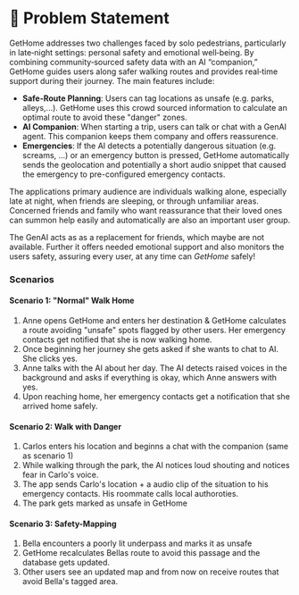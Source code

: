 # 📝 Problem Statement

GetHome addresses two challenges faced by solo pedestrians, particularly in late‑night settings: personal safety and emotional well‑being. 
By combining community‑sourced safety data with an AI “companion,” GetHome guides users along safer walking routes and provides real‑time support during their journey.
The main features include:
- **Safe-Route Planning**: Users can tag locations as unsafe (e.g. parks, alleys,...). GetHome uses this crowd sourced information to calculate an optimal route to avoid these "danger" zones.
- **AI Companion**: When starting a trip, users can talk or chat with a GenAI agent. This companion keeps them company and offers reassurence.
- **Emergencies**: If the AI detects a potentially dangerous situation (e.g. screams, ...) or an emergency button is pressed, GetHome automatically sends the geolocation and potentially a short audio snippet that caused the emergency to pre-configured emergency contacts.

The applications primary audience are individuals walking alone, especially late at night, when friends are sleeping, or through unfamiliar areas. Concerned friends and family who want reassurance that their loved ones can summon help easily and automatically are also an important user group.

The GenAI acts as as a replacement for friends, which maybe are not available. Further it offers needed emotional support and also monitors the users safety, assuring every user, at any time can *GetHome* safely!

### Scenarios
#### Scenario 1: "Normal" Walk Home
1. Anne opens GetHome and enters her destination & GetHome calculates a route avoiding "unsafe" spots flagged by other users. Her emergency contacts get notified that she is now walking home.
2. Once beginning her journey she gets asked if she wants to chat to AI. She clicks yes.
3. Anne talks with the AI about her day. The AI detects raised voices in the background and asks if everything is okay, which Anne answers with yes.
4. Upon reaching home, her emergency contacts get a notification that she arrived home safely. 

#### Scenario 2: Walk with Danger
1. Carlos enters his location and beginns a chat with the companion (same as scenario 1)
2. While walking through the park, the AI notices loud shouting and notices fear in Carlo's voice.
3. The app sends Carlo's location + a audio clip of the situation to his emergency contacts. His roommate calls local authoroties.
4. The park gets marked as unsafe in GetHome

#### Scenario 3: Safety-Mapping
1. Bella encounters a poorly lit underpass and marks it as unsafe
2. GetHome recalculates Bellas route to avoid this passage and the database gets updated.
3. Other users see an updated map and from now on receive routes that avoid Bella's tagged area.
